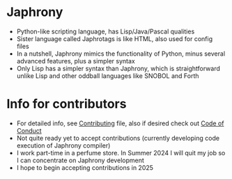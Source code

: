 # Japhrony
* Python-like scripting language, has Lisp/Java/Pascal qualities
* Sister language called Japhrotags is like HTML, also used for config files
* In a nutshell, Japhrony mimics the functionality of Python, minus several advanced features, plus a simpler syntax
* Only Lisp has a simpler syntax than Japhrony, which is straightforward unlike Lisp and other oddball languages like SNOBOL and Forth
# Info for contributors
* For detailed info, see [Contributing](CONTRIBUTING.md) file, also if desired check out [Code of Conduct](CODE_OF_CONDUCT.md)
* Not quite ready yet to accept contributions (currently developing code execution of Japhrony compiler)
* I work part-time in a perfume store. In Summer 2024 I will quit my job so I can concentrate on Japhrony development
* I hope to begin accepting contributions in 2025
